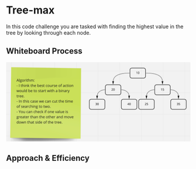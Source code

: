 # Tree-max

In this code challenge you are tasked with finding the highest value in the tree by looking through each node.

## Whiteboard Process

<img src="./tree-max.png" alt="tree-max" />

## Approach & Efficiency

